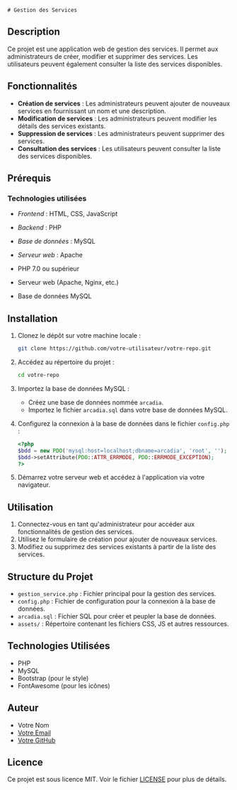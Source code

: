     # Gestion des Services

## Description

Ce projet est une application web de gestion des services. Il permet aux administrateurs de créer, modifier et supprimer des services. Les utilisateurs peuvent également consulter la liste des services disponibles.

## Fonctionnalités

- **Création de services** : Les administrateurs peuvent ajouter de nouveaux services en fournissant un nom et une description.
- **Modification de services** : Les administrateurs peuvent modifier les détails des services existants.
- **Suppression de services** : Les administrateurs peuvent supprimer des services.
- **Consultation des services** : Les utilisateurs peuvent consulter la liste des services disponibles.

## Prérequis


### Technologies utilisées
- *Frontend* : HTML, CSS, JavaScript
- *Backend* : PHP
- *Base de données* : MySQL
- *Serveur web* : Apache

- PHP 7.0 ou supérieur
- Serveur web (Apache, Nginx, etc.)
- Base de données MySQL

## Installation

1. Clonez le dépôt sur votre machine locale :
    ```bash
    git clone https://github.com/votre-utilisateur/votre-repo.git
    ```

2. Accédez au répertoire du projet :
    ```bash
    cd votre-repo
    ```

3. Importez la base de données MySQL :
    - Créez une base de données nommée `arcadia`.
    - Importez le fichier `arcadia.sql` dans votre base de données MySQL.

4. Configurez la connexion à la base de données dans le fichier `config.php` :
    ```php
    <?php
    $bdd = new PDO('mysql:host=localhost;dbname=arcadia', 'root', '');
    $bdd->setAttribute(PDO::ATTR_ERRMODE, PDO::ERRMODE_EXCEPTION);
    ?>
    ```

5. Démarrez votre serveur web et accédez à l'application via votre navigateur.

## Utilisation

1. Connectez-vous en tant qu'administrateur pour accéder aux fonctionnalités de gestion des services.
2. Utilisez le formulaire de création pour ajouter de nouveaux services.
3. Modifiez ou supprimez des services existants à partir de la liste des services.

## Structure du Projet

- `gestion_service.php` : Fichier principal pour la gestion des services.
- `config.php` : Fichier de configuration pour la connexion à la base de données.
- `arcadia.sql` : Fichier SQL pour créer et peupler la base de données.
- `assets/` : Répertoire contenant les fichiers CSS, JS et autres ressources.

## Technologies Utilisées

- PHP
- MySQL
- Bootstrap (pour le style)
- FontAwesome (pour les icônes)

## Auteur

- Votre Nom
- [Votre Email](mailto:votre.email@example.com)
- [Votre GitHub](https://github.com/votre-utilisateur)

## Licence

Ce projet est sous licence MIT. Voir le fichier [LICENSE](LICENSE) pour plus de détails.